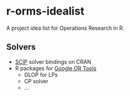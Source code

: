 # r-orms-idealist
A project idea list for Operations Research in R. 


## Solvers

* [SCIP](http://scip.zib.de/) solver bindings on CRAN
* R packages for [Google OR Tools](https://developers.google.com/optimization/)
     * GLOP for LPs
     * CP solver
     * ...
     
